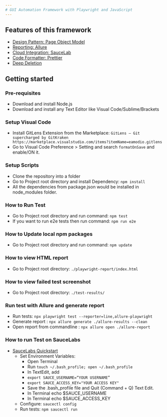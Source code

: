 ```yaml
---
# GUI Automation Framework with Playwright and JavaScript
---
```


## Features of this framework
* [Design Pattern: Page Object Model](https://playwright.dev/docs/test-pom)
* [Reporting: Allure](https://www.npmjs.com/package/allure-playwright)
* [Cloud Integration: SauceLab](https://saucelabs.com/)
* [Code Formatter: Prettier](https://prettier.io/)
* [Deep Deletion](https://www.npmjs.com/package/rimraf)

## Getting started

### Pre-requisites
* Download and install Node.js
* Download and install any Text Editor like Visual Code/Sublime/Brackets

### Setup Visual Code
* Install GitLens Extension from the Marketplace: `GitLens — Git supercharged by GitKraken https://marketplace.visualstudio.com/items?itemName=eamodio.gitlens`
* Go to Visual Code Preference > Setting and search `formatOnSave` and enable/ON it.

### Setup Scripts 
* Clone the repository into a folder
* Go to Project root directory and install Dependency: `npm install`
* All the dependencies from package.json would be installed in node_modules folder.



### How to Run Test
* Go to Project root directory and run command: `npm test`
* If you want to run e2e tests then run command: `npm run e2e`

### How to Update local npm packages
* Go to Project root directory and run command: `npm update`

### How to view HTML report
* Go to Project root directory: `./playwright-report/index.html`

### How to view failed test screenshot
* Go to Project root directory: `./test-results/`


### Run test with Allure and generate report
* Run tests: `npx playwright test --reporter=line,allure-playwright`
* Generate report : `npx allure generate ./allure-results --clean`
* Open report from commandline : `npx allure open ./allure-report`

### How to run Test on SauceLabs
* [SauceLabs Quickstart](https://docs.saucelabs.com/web-apps/automated-testing/playwright/quickstart/)
    * Set Environment Variables:
        * Open Terminal
        * Run `touch ~/.bash_profile; open ~/.bash_profile`
        * In TextEdit, add
        * `export SAUCE_USERNAME=“YOUR USERNAME”`
        * `export SAUCE_ACCESS_KEY="YOUR ACCESS KEY"`
        * Save the .bash_profile file and Quit (Command + Q) Text Edit.
        * In Terminal echo $SAUCE_USERNAME
        * In Terminal echo $SAUCE_ACCESS_KEY
    * Configure:
    `saucectl config` 
    * Run tests: `npm saucectl run`
